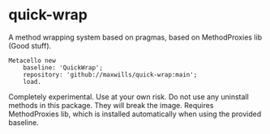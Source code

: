 # quick-wrap

A method wrapping system based on pragmas, based on MethodProxies lib (Good stuff).

```Smalltalk
Metacello new
    baseline: 'QuickWrap';
    repository: 'github://maxwills/quick-wrap:main';
    load.
```

Completely experimental. Use at your own risk.
Do not use any uninstall methods in this package. They will break the image.
Requires MethodProxies lib, which is installed automatically when using the provided baseline.

